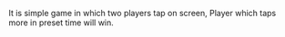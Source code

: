 It is simple game in which two players tap on screen, Player which taps more in preset  time will win.
